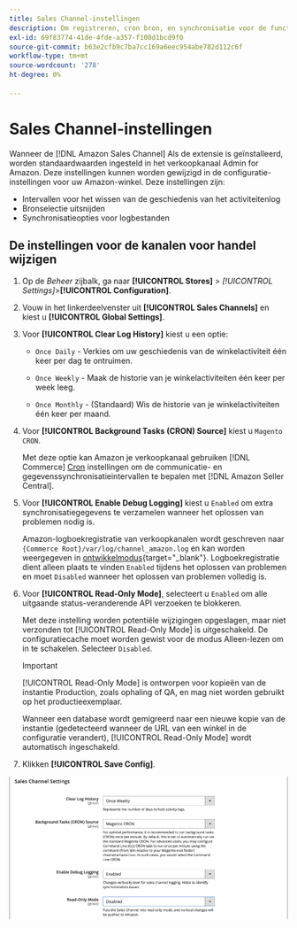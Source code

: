 ```yaml
---
title: Sales Channel-instellingen
description: Om registreren, cron bron, en synchronisatie voor de functies van het verkoopkanaal van Amazon te beheren, werk de configuratie van de Handel bij.
exl-id: 69f83774-41de-4fde-a357-f100d1bcd9f0
source-git-commit: b63e2cfb9c7ba7cc169a6eec954abe782d112c6f
workflow-type: tm+mt
source-wordcount: '278'
ht-degree: 0%

---
```


# Sales Channel-instellingen

Wanneer de [!DNL Amazon Sales Channel] Als de extensie is geïnstalleerd, worden standaardwaarden ingesteld in het verkoopkanaal Admin for Amazon. Deze instellingen kunnen worden gewijzigd in de configuratie-instellingen voor uw Amazon-winkel. Deze instellingen zijn:

- Intervallen voor het wissen van de geschiedenis van het activiteitenlog
- Bronselectie uitsnijden
- Synchronisatieopties voor logbestanden

## De instellingen voor de kanalen voor handel wijzigen

1. Op de _Beheer_ zijbalk, ga naar **[!UICONTROL Stores]** > _[!UICONTROL Settings]_>**[!UICONTROL Configuration]**.

1. Vouw in het linkerdeelvenster uit **[!UICONTROL Sales Channels]** en kiest u **[!UICONTROL Global Settings]**.

1. Voor **[!UICONTROL Clear Log History]** kiest u een optie:

   - `Once Daily` - Verkies om uw geschiedenis van de winkelactiviteit één keer per dag te ontruimen.

   - `Once Weekly` - Maak de historie van je winkelactiviteiten één keer per week leeg.

   - `Once Monthly` - (Standaard) Wis de historie van je winkelactiviteiten één keer per maand.

1. Voor **[!UICONTROL Background Tasks (CRON) Source]** kiest u `Magento CRON`.

   Met deze optie kan Amazon je verkoopkanaal gebruiken [!DNL Commerce] [Cron](https://docs.magento.com/user-guide/system/cron.html) instellingen om de communicatie- en gegevenssynchronisatieintervallen te bepalen met [!DNL Amazon Seller Central].

1. Voor **[!UICONTROL Enable Debug Logging]** kiest u `Enabled` om extra synchronisatiegegevens te verzamelen wanneer het oplossen van problemen nodig is.

   Amazon-logboekregistratie van verkoopkanalen wordt geschreven naar `{Commerce Root}/var/log/channel_amazon.log` en kan worden weergegeven in [ontwikkelmodus](https://docs.magento.com/user-guide/magento/installation-modes.html){target="_blank"}. Logboekregistratie dient alleen plaats te vinden `Enabled` tijdens het oplossen van problemen en moet `Disabled` wanneer het oplossen van problemen volledig is.

1. Voor **[!UICONTROL Read-Only Mode]**, selecteert u `Enabled` om alle uitgaande status-veranderende API verzoeken te blokkeren.

   Met deze instelling worden potentiële wijzigingen opgeslagen, maar niet verzonden tot [!UICONTROL Read-Only Mode] is uitgeschakeld. De configuratiecache moet worden gewist voor de modus Alleen-lezen om in te schakelen. Selecteer `Disabled`.

   >[!IMPORTANT]
   >
   >[!UICONTROL Read-Only Mode] is ontworpen voor kopieën van de instantie Production, zoals ophaling of QA, en mag niet worden gebruikt op het productieexemplaar.
   >
   >Wanneer een database wordt gemigreerd naar een nieuwe kopie van de instantie (gedetecteerd wanneer de URL van een winkel in de configuratie verandert), [!UICONTROL Read-Only Mode] wordt automatisch ingeschakeld.

1. Klikken **[!UICONTROL Save Config]**.

![Sales Channel-configuratie-instellingen](assets/config-sales-channel-global-settings.png)
